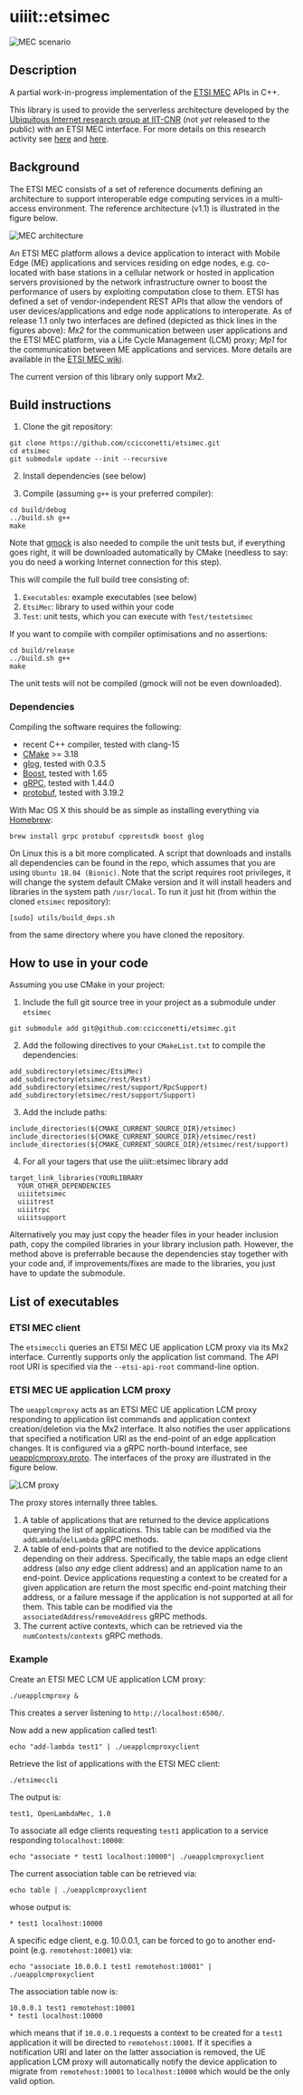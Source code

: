 # uiiit::etsimec

![MEC scenario](doc/scenario.png)

## Description

A partial work-in-progress implementation of the [ETSI MEC](https://www.etsi.org/technologies/multi-access-edge-computing) APIs in C++.

This library is used to provide the serverless architecture developed by the [Ubiquitous Internet research group at IIT-CNR](http://cnd.iit.cnr.it/) (not _yet_ released to the public) with an ETSI MEC interface. For more details on this research activity see [here](https://ccicconetti.github.io/cloudcom2018.html) and [here](https://ccicconetti.github.io/percom2019.html).

## Background

The ETSI MEC consists of a set of reference documents defining an architecture to support interoperable edge computing services in a multi-access environment. The reference architecture (v1.1) is illustrated in the figure below.

![MEC architecture](doc/reference_architecture.png)

An ETSI MEC platform allows a device application to interact with Mobile Edge (ME) applications and services residing on edge nodes, e.g. co-located with base stations in a cellular network or hosted in application servers provisioned by the network infrastructure owner to boost the performance of users by exploiting computation close to them.
ETSI has defined a set of vendor-independent REST APIs that allow the vendors of user devices/applications and edge node applications to interoperate.
As of release 1.1 only two interfaces are defined (depicted as thick lines in the figures above): *Mx2* for the communication between user applications and the ETSI MEC platform, via a Life Cycle Management (LCM) proxy; *Mp1* for the communication between ME applications and services.
More details are available in the [ETSI MEC wiki](https://mecwiki.etsi.org/index.php?title=Main_Page).

The current version of this library only support Mx2.

## Build instructions

1. Clone the git repository:

```
git clone https://github.com/ccicconetti/etsimec.git
cd etsimec
git submodule update --init --recursive
```

2. Install dependencies (see below)

3. Compile (assuming `g++` is your preferred compiler):

```
cd build/debug
../build.sh g++
make
```
Note that [gmock](https://github.com/google/googlemock) is also needed to compile the unit tests but, if everything goes right, it will be downloaded automatically by CMake (needless to say: you do need a working Internet connection for this step).

This will compile the full build tree consisting of:

1. `Executables`: example executables (see below)
2. `EtsiMec`: library to used within your code
2. `Test`: unit tests, which you can execute with `Test/testetsimec`

If you want to compile with compiler optimisations and no assertions:

```
cd build/release
../build.sh g++
make
```

The unit tests will not be compiled (gmock will not be even downloaded).

### Dependencies

Compiling the software requires the following:

- recent C++ compiler, tested with clang-15
- [CMake](https://cmake.org/) >= 3.18
- [glog](https://github.com/google/glog), tested with 0.3.5
- [Boost](https://www.boost.org/), tested with 1.65
- [gRPC](https://grpc.io/), tested with 1.44.0
- [protobuf](https://developers.google.com/protocol-buffers/), tested with 3.19.2

With Mac OS X this should be as simple as installing everything via [Homebrew](https://brew.sh/):

```
brew install grpc protobuf cpprestsdk boost glog
```

On Linux this is a bit more complicated. A script that downloads and installs all dependencies can be found in the repo, which assumes that you are using `Ubuntu 18.04 (Bionic)`. Note that the script requires root privileges, it will change the system default CMake version and it will install headers and libraries in the system path `/usr/local`. To run it just hit (from within the cloned `etsimec` repository):

```
[sudo] utils/build_deps.sh
```

from the same directory where you have cloned the repository.

## How to use in your code

Assuming you use CMake in your project:

1. Include the full git source tree in your project as a submodule under `etsimec`

```
git submodule add git@github.com:ccicconetti/etsimec.git
```

2. Add the following directives to your `CMakeList.txt` to compile the dependencies:

```
add_subdirectory(etsimec/EtsiMec)
add_subdirectory(etsimec/rest/Rest)
add_subdirectory(etsimec/rest/support/RpcSupport)
add_subdirectory(etsimec/rest/support/Support)
```

3. Add the include paths:

```
include_directories(${CMAKE_CURRENT_SOURCE_DIR}/etsimec)
include_directories(${CMAKE_CURRENT_SOURCE_DIR}/etsimec/rest)
include_directories(${CMAKE_CURRENT_SOURCE_DIR}/etsimec/rest/support)
```

4. For all your tagers that use the uiiit::etsimec library add

```
target_link_libraries(YOURLIBRARY
  YOUR_OTHER_DEPENDENCIES
  uiiitetsimec
  uiiitrest
  uiiitrpc
  uiiitsupport
```

Alternatively you may just copy the header files in your header inclusion path, copy the compiled libraries in your library inclusion path.
However, the method above is preferrable because the dependencies stay together with your code and, if improvements/fixes are made to the libraries, you just have to update the submodule.

## List of executables

### ETSI MEC client

The `etsimeccli` queries an ETSI MEC UE application LCM proxy via its Mx2 interface.
Currently supports only the application list command.
The API root URI is specified via the `--etsi-api-root` command-line option.

### ETSI MEC UE application LCM proxy

The `ueapplcmproxy` acts as an ETSI MEC UE application LCM proxy responding to application list commands and application context creation/deletion via the Mx2 interface.
It also notifies the user applications that specified a notification URI as the end-point of an edge application changes.
It is configured via a gRPC north-bound interface, see [ueapplcmproxy.proto](EtsiMec/ueapplcmproxy.proto).
The interfaces of the proxy are illustrated in the figure below.

![LCM proxy](doc/ueapplcmproxy.png)

The proxy stores internally three tables.

1. A table of applications that are returned to the device applications querying the list of applications. This table can be modified via the `addLambda`/`delLambda` gRPC methods.
2. A table of end-points that are notified to the device applications depending on their address. Specifically, the table maps an edge client address (also _any_ edge client address) and an application name to an end-point. Device applications requesting a context to be created for a given application are return the most specific end-point matching their address, or a failure message if the application is not supported at all for them. This table can be modified via the `associatedAddress`/`removeAddress` gRPC methods.
3. The current active contexts, which can be retrieved via the `numContexts`/`contexts` gRPC methods.

### Example

Create an ETSI MEC LCM UE application LCM proxy:

```
./ueapplcmproxy &
```

This creates a server listening to `http://localhost:6500/`.

Now add a new application called test1:

```
echo "add-lambda test1" | ./ueapplcmproxyclient
```

Retrieve the list of applications with the ETSI MEC client:

```
./etsimeccli

```

The output is:

```
test1, OpenLambdaMec, 1.0
```

To associate all edge clients requesting `test1` application to a service responding to`localhost:10000`:

```
echo "associate * test1 localhost:10000"| ./ueapplcmproxyclient
```

The current association table can be retrieved via:

```
echo table | ./ueapplcmproxyclient
```

whose output is:

```
* test1 localhost:10000
```

A specific edge client, e.g. 10.0.0.1, can be forced to go to another end-point (e.g. `remotehost:10001`) via:

```
echo "associate 10.0.0.1 test1 remotehost:10001" | ./ueapplcmproxyclient
```

The association table now is:

```
10.0.0.1 test1 remotehost:10001
* test1 localhost:10000
```

which means that if `10.0.0.1` requests a context to be created for a `test1` application it will be directed to `remotehost:10001`. If it specifies a notification URI and later on the latter association is removed, the UE application LCM proxy will automatically notify the device application to migrate from `remotehost:10001` to `localhost:10000` which would be the only valid option.
